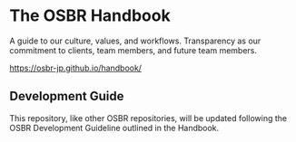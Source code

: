 # The OSBR Handbook

A guide to our culture, values, and workflows. Transparency as our commitment to clients, team members, and future team members.

https://osbr-jp.github.io/handbook/

## Development Guide

This repository, like other OSBR repositories, will be updated following the OSBR Development Guideline outlined in the Handbook.


